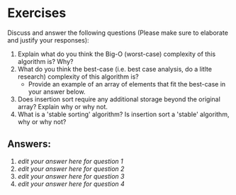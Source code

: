 # Exercises

Discuss and answer the following questions (Please make sure to elaborate and justify your responses):

1. Explain what do you think the Big-O (worst-case) complexity of this algorithm is? Why?
2. What do you think the best-case (i.e. best case analysis, do a litlte research) complexity of this algorithm is?
   - Provide an example of an array of elements that fit the best-case in your answer below.
3. Does insertion sort require any additional storage beyond the original array? Explain why or why not.
4. What is a 'stable sorting' algorithm? Is insertion sort a 'stable' algorithm, why or why not?

## Answers:

1. *edit your answer here for question 1*
2. *edit your answer here for question 2*
3. *edit your answer here for question 3*
4. *edit your answer here for question 4*

